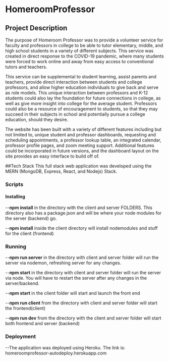 # HomeroomProfessor

## Project Description

The purpose of Homeroom Professor was to provide a volunteer service for faculty and professors in college to be able to tutor elementary, middle, and high school students in a variety of different subjects. This service was created in direct response to the COVID-19 pandemic, where many students were forced to work online and away from easy access to conventional tutors and teachers.

 This service can be supplemental to student learning, assist parents and teachers, provide direct interaction between students and college professors, and allow higher education individuals to give back and serve as role models. This unique interaction between professors and K-12 students could also lay the foundation for future connections in college, as well as give more insight into college for the average student. Professors could also be a resource of encouragement to students, so that they may succeed in their subjects in school and potentially pursue a college education, should they desire.

The website has been built with a variety of different features including but not limited to, unique student and professor dashboards, requesting and scheduling appointments, a professor lookup table, an integrated calendar, professor profile pages, and zoom meeting support. Additional features could be incorporated in future versions, and the dashboard layout on the site provides an easy interface to build off of. 

##Tech Stack
This full stack web application was developed using the MERN (MongoDB, Express, React, and Nodejs) Stack.


### **Scripts**

#### Installing 

--**npm install** in the directory with the client and server FOLDERS. This directory also has a package.json and will be where your node modules for the server (backend) go.

--**npm install** inside the client directory will install nodemodules and stuff for the client (frontend)

### Running 

--**npm run server** in the directory with client and server folder will run the server via nodemon, refreshing server for any changes. 

--**npm start** in the directory with client and server folder will run the server via node. You will have to restart the server after any changes in the server/backend. 

--**npm start** in the client folder will start and launch the front end


--**npm run client** from the directory with client and server folder will start the frontend(client)

--**npm run dev** from the directory with the client and server folder will start both frontend and server (backend)

### Deployment
--The application was deployed using Heroku. The link is: homeroomprofessor-autodeploy.herokuapp.com
